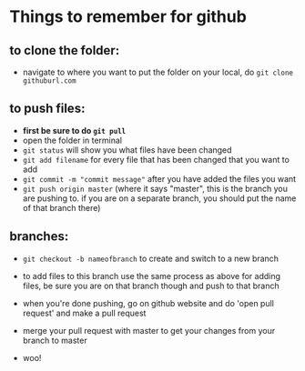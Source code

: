 
# Things to remember for github

## to clone the folder:
* navigate to where you want to put the folder on your local, do `git clone githuburl.com`


## to push files:
* **first be sure to do `git pull`**
* open the folder in terminal
* `git status` will show you what files have been changed
* `git add filename` for every file that has been changed that you want to add
* `git commit -m "commit message"` after you have added the files you want
* `git push origin master` (where it says "master", this is the branch you are pushing to. if you are on a separate branch, you should put the name of that branch there)


## branches:
* `git checkout -b nameofbranch` to create and switch to a new branch 
* to add files to this branch use the same process as above for adding files, be sure you are on that branch though and push to that branch
* when you're done pushing, go on github website and do 'open pull request' and make a pull request
* merge your pull request with master to get your changes from your branch to master

* woo!